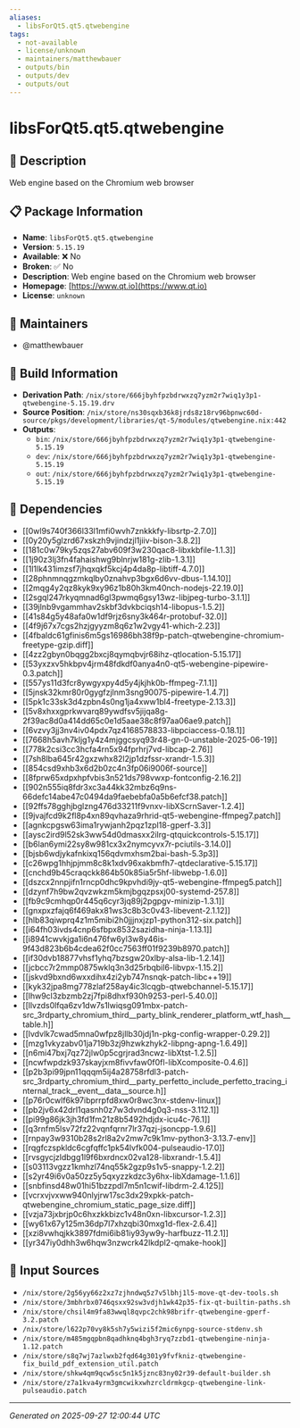 ```yaml
---
aliases:
  - libsForQt5.qt5.qtwebengine
tags:
  - not-available
  - license/unknown
  - maintainers/matthewbauer
  - outputs/bin
  - outputs/dev
  - outputs/out
---
```


# libsForQt5.qt5.qtwebengine

## 📝 Description

Web engine based on the Chromium web browser

## 📋 Package Information

- **Name**: `libsForQt5.qt5.qtwebengine`
- **Version**: `5.15.19`
- **Available**: ❌ No
- **Broken**: ✅ No
- **Description**: Web engine based on the Chromium web browser
- **Homepage**: [https://www.qt.io](https://www.qt.io)
- **License**: `unknown`
## 👥 Maintainers

- @matthewbauer


## 🔧 Build Information

- **Derivation Path**: `/nix/store/666jbyhfpzbdrwxzq7yzm2r7wiq1y3p1-qtwebengine-5.15.19.drv`
- **Source Position**: `/nix/store/ns30sqxb36k8jrds8z18rv96bpnwc60d-source/pkgs/development/libraries/qt-5/modules/qtwebengine.nix:442`
- **Outputs**:
  - `bin`:  `/nix/store/666jbyhfpzbdrwxzq7yzm2r7wiq1y3p1-qtwebengine-5.15.19`
  - `dev`:  `/nix/store/666jbyhfpzbdrwxzq7yzm2r7wiq1y3p1-qtwebengine-5.15.19`
  - `out`:  `/nix/store/666jbyhfpzbdrwxzq7yzm2r7wiq1y3p1-qtwebengine-5.15.19`

## 🔗 Dependencies

- [[0wl9s740f366l33l1mfi0wvh7znkkkfy-libsrtp-2.7.0]]
- [[0y20y5glzrd67xskzh9vjindzjl1jiiv-bison-3.8.2]]
- [[181c0w79ky5zqs27abv609f3w230qac8-libxkbfile-1.1.3]]
- [[1j90z3lj3fn4fahaishwg9blnrjw181g-zlib-1.3.1]]
- [[1l1lk431imzsf7jhqxqkf5kcj4p4da8p-libtiff-4.7.0]]
- [[28phnmnqgzmkqlby0znahvp3bgx6d6vv-dbus-1.14.10]]
- [[2mqg4y2qz8kyk9xy96z1b80h3km40nch-nodejs-22.19.0]]
- [[2sgql247rkyqmnad6gl3pwmq6gsy13wz-libjpeg-turbo-3.1.1]]
- [[39jlnb9vgammhav2skbf3dvkbciqsh14-libopus-1.5.2]]
- [[41s84g5y48afa0w1df9rjz6sny3k464r-protobuf-32.0]]
- [[4f9j67x7cgs2hzjgyyzm8q6z1w2vgy41-which-2.23]]
- [[4fbaldc61gfinis6m5gs16986bh38f9p-patch-qtwebengine-chromium-freetype-gzip.diff]]
- [[4zz2gbyn0bqgg2bxcj8qymqbvjr68ihz-qtlocation-5.15.17]]
- [[53yxzxv5hkbpv4jrm48fdkdf0anya4n0-qt5-webengine-pipewire-0.3.patch]]
- [[557ys11d3fcr8ywgyxpy4d5y4jkjhk0b-ffmpeg-7.1.1]]
- [[5jnsk32kmr80r0gygfzjlnm3sng90075-pipewire-1.4.7]]
- [[5pk1c33sk3d4zpbn4s0ng1ja4xww1bl4-freetype-2.13.3]]
- [[5v8xhxxgprkwvarq89ywdfsv5jijqa8g-2f39ac8d0a414dd65c0e1d5aae38c8f97aa06ae9.patch]]
- [[6vzvy3jj3nv4iv04pdx7qz4168578833-libpciaccess-0.18.1]]
- [[7668h5avh7kljg1y4z4mjggcsyq93r48-gn-0-unstable-2025-06-19]]
- [[778k2csi3cc3hcfa4rn5x94fprhrj7vd-libcap-2.76]]
- [[7sh8lba645r42gxzwhx82l2jp1dzfssr-xrandr-1.5.3]]
- [[854csd9xhb3x6d2b0zc4n3fp06i9006f-source]]
- [[8fprw65xdpxhpfvbis3n521ds798vwxp-fontconfig-2.16.2]]
- [[902n555iq8fdr3xc3a44kk32mbz6q9ns-66defc14abe47c0494da9faebebfa0a5b6efcf38.patch]]
- [[92ffs78gghjbglzng476d33211f9vnxv-libXScrnSaver-1.2.4]]
- [[9jvajfcd9k2fl8p4xn89qvhaza9rhrid-qt5-webengine-ffmpeg7.patch]]
- [[agnkcpgsw63ima1rywjanh2pqz1zpl18-gperf-3.3]]
- [[aysc2ird9l52sk3ww54d0dmasxx2ilrg-qtquickcontrols-5.15.17]]
- [[b6lan6ymi22sy8w981cx3x2nymcyvx7r-pciutils-3.14.0]]
- [[bjsb6wdjykafnkixq156qdvmxhsm2bai-bash-5.3p3]]
- [[c26wpg1hhjpjmm8c8k1xdv96xakbmfh7-qtdeclarative-5.15.17]]
- [[cnchd9b45craqckk864b50k85ia5r5hf-libwebp-1.6.0]]
- [[dszcx2nnpjifn1rncp0dhc9kpvhdi9jy-qt5-webengine-ffmpeg5.patch]]
- [[dzynf7h9bw2qvzwkzm5kmjbgqzpsxj00-systemd-257.8]]
- [[fb9c9cmhqp0r445q6cyr3jq89j2pgpgv-minizip-1.3.1]]
- [[gnxpxzfajq6f469akx81ws3c8b3c0v43-libevent-2.1.12]]
- [[hlb83qiwprq4z1m5mibi2h0jjjnxjzp1-python312-six.patch]]
- [[i64fh03ivds4cnp6sfbpx8532sazidha-ninja-1.13.1]]
- [[i8941cwvkjga1i6n476fw6yl3w8y46is-9f43d823b6b4cdea62f0cc7563ff01f9239b8970.patch]]
- [[if30dvb18877vhsf1yhq7bzsgw20xlby-alsa-lib-1.2.14]]
- [[jcbcc7r2mmp0875wklq3n3d25rbqbil6-libvpx-1.15.2]]
- [[jskvd9bxnd6wxxdihx4zi2yb747nsnqk-patch-libc++19]]
- [[kyk32jpa8mg778zlaf258ay4ic3lcqgb-qtwebchannel-5.15.17]]
- [[lhw9cl3zbzmb2zj7fpi8dhxf930h9253-perl-5.40.0]]
- [[llvzds0lfqa6zv1dw7s1lwiqsg091mbx-patch-src_3rdparty_chromium_third__party_blink_renderer_platform_wtf_hash__table.h]]
- [[lvdvlk7cwad5mna0wfpz8jllb30jdj1n-pkg-config-wrapper-0.29.2]]
- [[mzg1vkyzabv01ja719b3zj9hzwkzhyk2-libpng-apng-1.6.49]]
- [[n6mi47bxj7qz72jlw0p5cgrjrad3ncwz-libXtst-1.2.5]]
- [[ncwfwpdzk937skayjxm8fivvfaw0f0fl-libXcomposite-0.4.6]]
- [[p2b3pi99jpn11qqqm5ij4a28758rfdl3-patch-src_3rdparty_chromium_third__party_perfetto_include_perfetto_tracing_internal_track__event__data__source.h]]
- [[p76r0cwlf6k97ibprrpfd8xw0r8wc3nx-stdenv-linux]]
- [[pb2jv6x42drl1qasnh0z7w3dvnd4g0q3-nss-3.112.1]]
- [[pi99g86jk3jh3fd1fm21z8b5492hdjdx-icu4c-76.1]]
- [[q3rnfm5lsv72fz22vqnfqrnr7lr37qzj-jsoncpp-1.9.6]]
- [[rnpay3w9310b28s2rl8a2v2mw7c9k1mv-python3-3.13.7-env]]
- [[rqgfczspkldc6cgfqffc1pk54lvfk004-pulseaudio-17.0]]
- [[rvsgycjzldbgg1l9f6bxrdncx02va128-libxrandr-1.5.4]]
- [[s03113vgzz1kmhzl74nq55k2gzp9s1v5-snappy-1.2.2]]
- [[s2yr49i6v0a50zz5y5qxyzzkdzc3y6hx-libXdamage-1.1.6]]
- [[snbfinsd48w01hi51bzzpdl7m5n1cwif-libdrm-2.4.125]]
- [[vcrxvjvxww940nlyjrw17sc3dx29xpkk-patch-qtwebengine_chromium_static_page_size.diff]]
- [[vzja73jxbrjp0c6hxzkkbizc1v48n0xn-libxcursor-1.2.3]]
- [[wy61x67y125m36dp7l7xhzqbi30mxg1d-flex-2.6.4]]
- [[xzi8vwhqjkk3897fdmi6ib81iy93yw9y-harfbuzz-11.2.1]]
- [[yr347iy0dhh3w6hqw3nzwcrk42lkdpl2-qmake-hook]]

## 📁 Input Sources

- `/nix/store/2g56yy66z2xz7zjhndwq5z7v5lbhj1l5-move-qt-dev-tools.sh`
- `/nix/store/3mbhrbx0746qsxx92sw3vdjh1wk42p35-fix-qt-builtin-paths.sh`
- `/nix/store/chsil4m9fa83wwql8qvpc2chk98brifr-qtwebengine-gperf-3.2.patch`
- `/nix/store/l622p70vy8k5sh7y5wizi5f2mic6ynpg-source-stdenv.sh`
- `/nix/store/m485mgqpbn8qadhknq4bgh3ryq7zzbd1-qtwebengine-ninja-1.12.patch`
- `/nix/store/s8q7wj7azlwxb2fqd64g301y9fvfkniz-qtwebengine-fix_build_pdf_extension_util.patch`
- `/nix/store/shkw4qm9qcw5sc5n1k5jznc83ny02r39-default-builder.sh`
- `/nix/store/z7a1kva4yrm3gmcwikxwhzrcldrmkgcp-qtwebengine-link-pulseaudio.patch`

---
*Generated on 2025-09-27 12:00:44 UTC*
